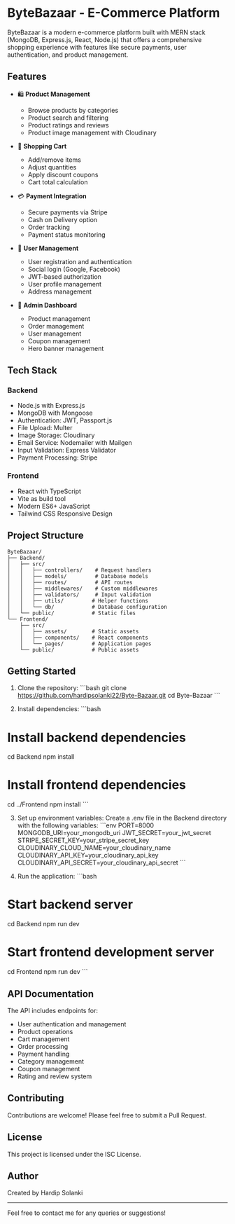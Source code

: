 # ByteBazaar - E-Commerce Platform

ByteBazaar is a modern e-commerce platform built with MERN stack (MongoDB, Express.js, React, Node.js) that offers a comprehensive shopping experience with features like secure payments, user authentication, and product management.

## Features

- 🛍️ **Product Management**
  - Browse products by categories
  - Product search and filtering
  - Product ratings and reviews
  - Product image management with Cloudinary

- 🛒 **Shopping Cart**
  - Add/remove items
  - Adjust quantities
  - Apply discount coupons
  - Cart total calculation

- 💳 **Payment Integration**
  - Secure payments via Stripe
  - Cash on Delivery option
  - Order tracking
  - Payment status monitoring

- 👤 **User Management**
  - User registration and authentication
  - Social login (Google, Facebook)
  - JWT-based authorization
  - User profile management
  - Address management

- 📱 **Admin Dashboard**
  - Product management
  - Order management
  - User management
  - Coupon management
  - Hero banner management

## Tech Stack

### Backend
- Node.js with Express.js
- MongoDB with Mongoose
- Authentication: JWT, Passport.js
- File Upload: Multer
- Image Storage: Cloudinary
- Email Service: Nodemailer with Mailgen
- Input Validation: Express Validator
- Payment Processing: Stripe

### Frontend
- React with TypeScript
- Vite as build tool
- Modern ES6+ JavaScript
- Tailwind CSS Responsive Design

## Project Structure

```
ByteBazaar/
├── Backend/
│   ├── src/
│   │   ├── controllers/    # Request handlers
│   │   ├── models/         # Database models
│   │   ├── routes/         # API routes
│   │   ├── middlewares/    # Custom middlewares
│   │   ├── validators/     # Input validation
│   │   ├── utils/         # Helper functions
│   │   └── db/            # Database configuration
│   └── public/            # Static files
└── Frontend/
    ├── src/
    │   ├── assets/        # Static assets
    │   ├── components/    # React components
    │   └── pages/         # Application pages
    └── public/            # Public assets
```

## Getting Started

1. Clone the repository:
\`\`\`bash
git clone https://github.com/hardipsolanki22/Byte-Bazaar.git
cd Byte-Bazaar
\`\`\`

2. Install dependencies:
\`\`\`bash
# Install backend dependencies
cd Backend
npm install

# Install frontend dependencies
cd ../Frontend
npm install
\`\`\`

3. Set up environment variables:
Create a .env file in the Backend directory with the following variables:
\`\`\`env
PORT=8000
MONGODB_URI=your_mongodb_uri
JWT_SECRET=your_jwt_secret
STRIPE_SECRET_KEY=your_stripe_secret_key
CLOUDINARY_CLOUD_NAME=your_cloudinary_name
CLOUDINARY_API_KEY=your_cloudinary_api_key
CLOUDINARY_API_SECRET=your_cloudinary_api_secret
\`\`\`

4. Run the application:
\`\`\`bash
# Start backend server
cd Backend
npm run dev

# Start frontend development server
cd Frontend
npm run dev
\`\`\`

## API Documentation

The API includes endpoints for:
- User authentication and management
- Product operations
- Cart management
- Order processing
- Payment handling
- Category management
- Coupon management
- Rating and review system

## Contributing

Contributions are welcome! Please feel free to submit a Pull Request.

## License

This project is licensed under the ISC License.

## Author

Created by Hardip Solanki

---

Feel free to contact me for any queries or suggestions!
